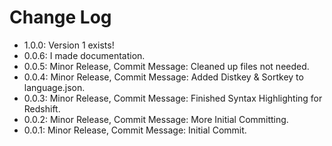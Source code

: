 # Change Log
* 1.0.0: Version 1 exists!
* 0.0.6: I made documentation.
* 0.0.5: Minor Release, Commit Message: Cleaned up files not needed.
* 0.0.4: Minor Release, Commit Message: Added Distkey & Sortkey to language.json.
* 0.0.3: Minor Release, Commit Message: Finished Syntax Highlighting for Redshift.
* 0.0.2: Minor Release, Commit Message: More Initial Committing.
* 0.0.1: Minor Release, Commit Message: Initial Commit.
